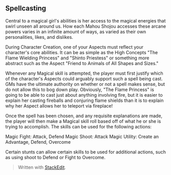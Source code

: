 ## Spellcasting

Central to a magical girl's abilities is her access to the magical energies that swirl unseen all around us. How each Mahou Shojou accesses these arcane powers varies in an infinite amount of ways, as varied as their own personalities, likes, and dislikes. 

During Character Creation, one of your Aspects must reflect your character's core abilities. It can be as simple as the High Concepts "The Flame Wielding Princess" and "Shinto Priestess" or something more abstract such as the Aspect "Friend to Animals of All Shapes and Sizes." 

Whenever any Magical skill is attempted, the player must first justify which of the character's Aspects could arguably support such a spell being cast. GMs have the ultimate authority on whether or not a spell makes sense, but do not allow this to bog down play. Obviously, "The Flame Princess" is going to be able to cast just about anything involving fire, but it is easier to explain her casting fireballs and conjuring flame shields than it is to explain why her Aspect allows her to teleport via fireplace! 

Once the spell has been chosen, and any requisite explanations are made, the player will then make a Magical skill roll based off of what he or she is trying to accomplish. The skills can be used for the following actions:

Magic Fight: Attack, Defend
Magic Shoot: Attack
Magic Utility: Create an Advantage, Defend, Overcome

Certain stunts can allow certain skills to be used for additional actions, such as using shoot to Defend or Fight to Overcome. 

> Written with [StackEdit](https://stackedit.io/).
<!--stackedit_data:
eyJoaXN0b3J5IjpbLTE1NTAwMDUxMTBdfQ==
-->
